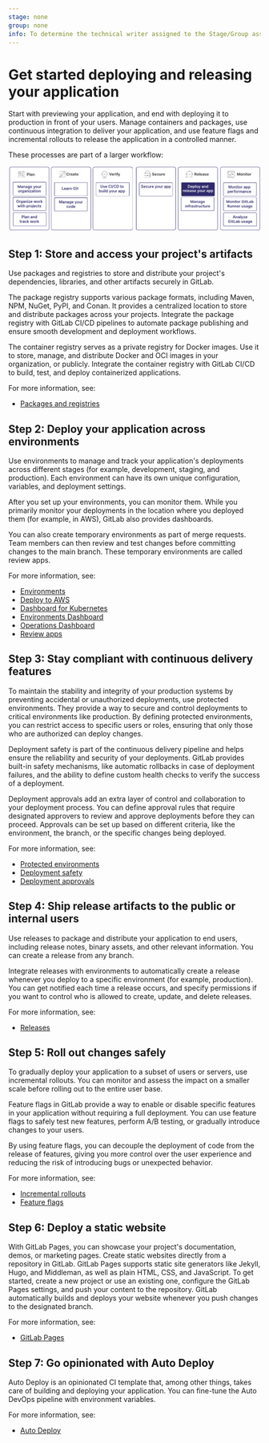 ```yaml
---
stage: none
group: none
info: To determine the technical writer assigned to the Stage/Group associated with this page, see https://handbook.gitlab.com/handbook/product/ux/technical-writing/#assignments
---
```


# Get started deploying and releasing your application

Start with previewing your application, and end with deploying
it to production in front of your users. Manage containers and packages, use
continuous integration to deliver your application, and use feature flags
and incremental rollouts to release the application in a controlled manner.

These processes are part of a larger workflow:

![Workflow](img/get_started_release_v16_11.png)

## Step 1: Store and access your project's artifacts

Use packages and registries to store and distribute your project's dependencies,
libraries, and other artifacts securely in GitLab.

The package registry supports various package formats, including Maven,
NPM, NuGet, PyPI, and Conan. It provides a centralized location to store
and distribute packages across your projects. Integrate the package registry
with GitLab CI/CD pipelines to automate package publishing and ensure smooth
development and deployment workflows.

The container registry serves as a private registry for Docker images.
Use it to store, manage, and distribute Docker and OCI images in your organization, or publicly.
Integrate the container registry with GitLab CI/CD to build, test, and deploy containerized
applications.

For more information, see:

- [Packages and registries](../packages/index.md)

## Step 2: Deploy your application across environments

Use environments to manage and track your application's
deployments across different stages (for example, development, staging,
and production). Each environment can have its own unique configuration,
variables, and deployment settings.

After you set up your environments, you can monitor them. While you
primarily monitor your deployments in the location where you deployed them
(for example, in AWS), GitLab also provides dashboards.

You can also create temporary environments as part of merge requests.
Team members can then review and test changes before committing changes to
the main branch. These temporary environments are called review apps.

For more information, see:

- [Environments](../../ci/environments/index.md)
- [Deploy to AWS](../../ci/cloud_deployment/index.md)
- [Dashboard for Kubernetes](../../ci/environments/kubernetes_dashboard.md)
- [Environments Dashboard](../../ci/environments/environments_dashboard.md)
- [Operations Dashboard](../operations_dashboard/index.md)
- [Review apps](../../ci/review_apps/index.md)

## Step 3: Stay compliant with continuous delivery features

To maintain the stability and integrity of your production systems by
preventing accidental or unauthorized deployments, use protected environments.
They provide a way to secure and control deployments to critical environments like production.
By defining protected environments, you can restrict access to specific users or roles,
ensuring that only those who are authorized can deploy changes.

Deployment safety is part of the continuous delivery pipeline and helps ensure the reliability
and security of your deployments. GitLab provides built-in safety mechanisms,
like automatic rollbacks in case of deployment failures, and the ability to define custom
health checks to verify the success of a deployment.

Deployment approvals add an extra layer of control and collaboration to your deployment process.
You can define approval rules that require designated approvers to review and approve deployments
before they can proceed. Approvals can be set up based on different criteria, like the environment,
the branch, or the specific changes being deployed.

For more information, see:

- [Protected environments](../../ci/environments/protected_environments.md)
- [Deployment safety](../../ci/environments/deployment_safety.md)
- [Deployment approvals](../../ci/environments/deployment_approvals.md)

## Step 4: Ship release artifacts to the public or internal users

Use releases to package and distribute your application to end users,
including release notes, binary assets, and other relevant information.
You can create a release from any branch.

Integrate releases with environments to automatically
create a release whenever you deploy to a specific environment (for example, production).
You can get notified each time a release occurs, and specify
permissions if you want to control who is allowed to create, update, and delete releases.

For more information, see:

- [Releases](../project/releases/index.md)

## Step 5: Roll out changes safely

To gradually deploy your application to a subset of users or servers, use incremental rollouts.
You can monitor and assess the impact on a smaller scale before rolling out to the entire user base.

Feature flags in GitLab provide a way to enable or disable specific features in your application
without requiring a full deployment. You can use feature flags to safely test new features,
perform A/B testing, or gradually introduce changes to your users.

By using feature flags, you can decouple the deployment of code from the release of features,
giving you more control over the user experience and reducing the risk of introducing bugs
or unexpected behavior.

For more information, see:

- [Incremental rollouts](../../ci/environments/incremental_rollouts.md)
- [Feature flags](../../operations/feature_flags.md)

## Step 6: Deploy a static website

With GitLab Pages, you can showcase your project's documentation, demos, or marketing pages.
Create static websites directly from a repository in GitLab. GitLab Pages supports
static site generators like Jekyll, Hugo, and Middleman, as well as plain HTML,
CSS, and JavaScript. To get started, create a new project or use an existing one,
configure the GitLab Pages settings, and push your content to the repository.
GitLab automatically builds and deploys your website whenever you push changes to the designated branch.

For more information, see:

- [GitLab Pages](../project/pages/index.md)

## Step 7: Go opinionated with Auto Deploy

Auto Deploy is an opinionated CI template that, among other things, takes care of building
and deploying your application. You can fine-tune the Auto DevOps pipeline with environment variables.

For more information, see:

- [Auto Deploy](../../topics/autodevops/stages.md#auto-deploy)
